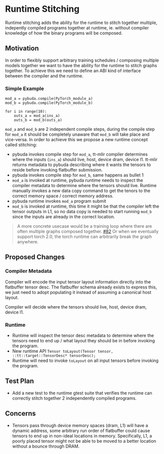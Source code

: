 # Runtime Stitching

Runtime stitching adds the ability for the runtime to stitch together multiple,
indepently compiled programs together at runtime, ie. without compiler knowledge of
how the binary programs will be composed.

## Motivation

In order to flexibly support arbitrary training schedules / composing multiple
models together we want to have the ability for the runtime to stitch
graphs together.  To achieve this we need to define an ABI kind of interface
between the compiler and the runtime.

### Simple Example
```
mod_a = pybuda.compile(PyTorch_module_a)
mod_b = pybuda.compile(PyTorch_module_b)

for i in range(10):
    outs_a = mod_a(ins_a)
    outs_b = mod_b(outs_a)
```


`mod_a` and `mod_b` are 2 independent compile steps, during the compile step for
`mod_a` it should be completely unaware that `mod_b` will take place and vice-versa.
In order to achieve this we propose a new runtime concept called stitching:

- pybuda invokes compile step for `mod_a`, tt-mlir compiler determines where the
  inputs (`ins_a`) should live, host, device dram, device l1. tt-mlir returns
  metadata to pybuda describing where it wants the tensors to reside before invoking
  flatbuffer submission.
- pybuda invokes compile step for `mod_b`, same happens as bullet 1
- `mod_a` is invoked at runtime, pybuda runtime needs to inspect the compiler metadata
  to determine where the tensors should live.  Runtime manually invokes a new data
  copy command to get the tenors to the correct memory space / correct memory address.
- pybuda runtime invokes `mod_a` program submit
- `mod_b` is invoked at runtime, this time it might be that the compiler left
  the tensor outputs in L1, so no data copy is needed to start running `mod_b`
  since the inputs are already in the correct location.

> A more concrete usecase would be a training loop where there are often
> multiple graphs composed together.
> [#82](https://github.com/tenstorrent/tt-mlir/issues/82)
> Or when we eventually support torch 2.0, the torch runtime can arbitrarily
> break the graph anywhere.

## Proposed Changes

### Compiler Metadata

Compiler will encode the input tensor layout information directly into the
flatbuffer tensor desc.  The flatbuffer schema already exists to express this,
we just need to adopt populating it instead of assuming a canonical host layout.

Compiler will decide where the tensors should live, host, device dram, device l1.

### Runtime

- Runtime will inspect the tensor desc metadata to determine where the tensors
  need to end up / what layout they should be in before invoking the program.
- New runtime API `Tensor toLayout(Tensor tensor, ::tt::target::TensorDesc*
  tensorDesc);`
- Runtime will need to invoke `toLayout` on all input tensors before invoking
  the program.

## Test Plan

- Add a new test to the runtime gtest suite that verifies the runtime can
  correctly stitch together 2 independently compiled programs.

## Concerns

- Tensors pass through device memory spaces (dram, L1) will have a dynamic
  address, some arbitrary run order of flatbuffer could cause tensors to end up
  in non-ideal locations in memory.  Specifically, L1, a poorly placed tensor
  might not be able to be moved to a better location without a bounce through
  DRAM.
